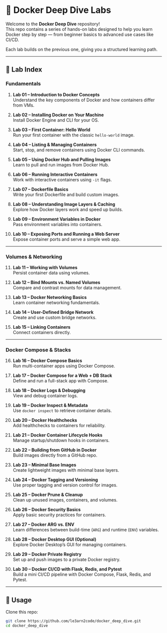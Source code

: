 # 🚀 Docker Deep Dive Labs

Welcome to the **Docker Deep Dive** repository!  
This repo contains a series of hands-on labs designed to help you learn Docker step by step — from beginner basics to advanced use cases like CI/CD.  

Each lab builds on the previous one, giving you a structured learning path.  

---

## 📂 Lab Index

### Fundamentals
1. **Lab 01 – Introduction to Docker Concepts**  
   Understand the key components of Docker and how containers differ from VMs.  

2. **Lab 02 – Installing Docker on Your Machine**  
   Install Docker Engine and CLI for your OS.  

3. **Lab 03 – First Container: Hello World**  
   Run your first container with the classic `hello-world` image.  

4. **Lab 04 – Listing & Managing Containers**  
   Start, stop, and remove containers using Docker CLI commands.  

5. **Lab 05 – Using Docker Hub and Pulling Images**  
   Learn to pull and run images from Docker Hub.  

6. **Lab 06 – Running Interactive Containers**  
   Work with interactive containers using `-it` flags.  

7. **Lab 07 – Dockerfile Basics**  
   Write your first Dockerfile and build custom images.  

8. **Lab 08 – Understanding Image Layers & Caching**  
   Explore how Docker layers work and speed up builds.  

9. **Lab 09 – Environment Variables in Docker**  
   Pass environment variables into containers.  

10. **Lab 10 – Exposing Ports and Running a Web Server**  
    Expose container ports and serve a simple web app.  

---

### Volumes & Networking
11. **Lab 11 – Working with Volumes**  
    Persist container data using volumes.  

12. **Lab 12 – Bind Mounts vs. Named Volumes**  
    Compare and contrast mounts for data management.  

13. **Lab 13 – Docker Networking Basics**  
    Learn container networking fundamentals.  

14. **Lab 14 – User-Defined Bridge Network**  
    Create and use custom bridge networks.  

15. **Lab 15 – Linking Containers**  
    Connect containers directly.  

---

### Docker Compose & Stacks
16. **Lab 16 – Docker Compose Basics**  
    Run multi-container apps using Docker Compose.  

17. **Lab 17 – Docker Compose for a Web + DB Stack**  
    Define and run a full-stack app with Compose.  

18. **Lab 18 – Docker Logs & Debugging**  
    View and debug container logs.  

19. **Lab 19 – Docker Inspect & Metadata**  
    Use `docker inspect` to retrieve container details.  

20. **Lab 20 – Docker Healthchecks**  
    Add healthchecks to containers for reliability.  

21. **Lab 21 – Docker Container Lifecycle Hooks**  
    Manage startup/shutdown hooks in containers.  

22. **Lab 22 – Building from GitHub in Docker**  
    Build images directly from a GitHub repo.  

23. **Lab 23 – Minimal Base Images**  
    Create lightweight images with minimal base layers.  

24. **Lab 24 – Docker Tagging and Versioning**  
    Use proper tagging and version control for images.  

25. **Lab 25 – Docker Prune & Cleanup**  
    Clean up unused images, containers, and volumes.  

26. **Lab 26 – Docker Security Basics**  
    Apply basic security practices for containers.  

27. **Lab 27 – Docker ARG vs. ENV**  
    Learn differences between build-time (`ARG`) and runtime (`ENV`) variables.  

28. **Lab 28 – Docker Desktop GUI (Optional)**  
    Explore Docker Desktop’s GUI for managing containers.  

29. **Lab 29 – Docker Private Registry**  
    Set up and push images to a private Docker registry.  

30. **Lab 30 – Docker CI/CD with Flask, Redis, and Pytest**  
    Build a mini CI/CD pipeline with Docker Compose, Flask, Redis, and Pytest.  

---

## 📖 Usage
Clone this repo:

```bash
git clone https://github.com/le3arn2code/docker_deep_dive.git
cd docker_deep_dive
